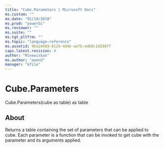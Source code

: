 ```yaml
---
title: "Cube.Parameters | Microsoft Docs"
ms.custom: ""
ms.date: "01/19/2018"
ms.prod: "powerbi"
ms.reviewer: ""
ms.suite: ""
ms.tgt_pltfrm: ""
ms.topic: "language-reference"
ms.assetid: 96a24469-8129-4d4e-ae7b-ed68c1d29077
caps.latest.revision: 4
author: "Minewiskan"
ms.author: "owend"
manager: "kfile"
---
```

# Cube.Parameters
Cube.Parameters(cube as table) as table  
  
## About  
Returns a table containing the set of parameters that can be applied to cube. Each parameter is a function that can be invoked to get cube with the parameter and its arguments applied.  
  
